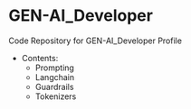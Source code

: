 # GEN-AI_Developer
Code Repository for GEN-AI_Developer Profile

- Contents:
    - Prompting
    - Langchain
    - Guardrails
    - Tokenizers


